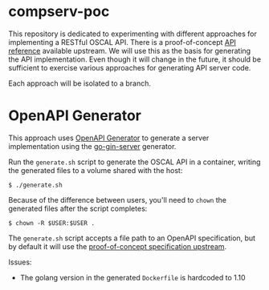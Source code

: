 # compserv-poc

This repository is dedicated to experimenting with different approaches for
implementing a RESTful OSCAL API. There is a proof-of-concept [API
reference](https://github.com/EasyDynamics/oscal-rest) available upstream. We
will use this as the basis for generating the API implementation. Even though
it will change in the future, it should be sufficient to exercise various
approaches for generating API server code.

Each approach will be isolated to a branch.

# OpenAPI Generator

This approach uses [OpenAPI Generator](https://openapi-generator.tech/) to
generate a server implementation using the
[go-gin-server](https://openapi-generator.tech/docs/generators/go-gin-server)
generator.

Run the `generate.sh` script to generate the OSCAL API in a container, writing
the generated files to a volume shared with the host:

```console
$ ./generate.sh
```

Because of the difference between users, you'll need to `chown` the generated
files after the script completes:

```console
$ chown -R $USER:$USER .
```

The `generate.sh` script accepts a file path to an OpenAPI specification, but
by default it will use the [proof-of-concept specification
upstream](https://raw.githubusercontent.com/EasyDynamics/oscal-rest/develop/openapi.yaml).

Issues:

- The golang version in the generated `Dockerfile` is hardcoded to 1.10
